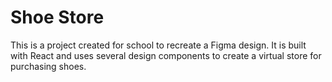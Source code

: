 <h1> Shoe Store</h1>
This is a project created for school to recreate a Figma design. It is built with React and uses several design components to create a virtual store for purchasing shoes.
